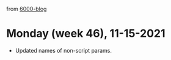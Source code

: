 from [6000-blog](../../../6000-blog.md)
# Monday (week 46), 11-15-2021

- Updated names of non-script params.